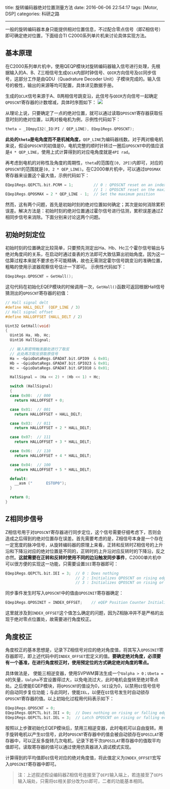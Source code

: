 title: 旋转编码器绝对位置测量方法
date: 2016-06-06 22:54:17
tags: [Motor, DSP]
categories: 科研之路

---

一般的旋转编码器本身只能提供相对位置信息，不过配合零点信号（即Z相信号）即可确定绝对位置，下面结合TI C2000系列单片机来讨论具体实现方法。

<!--more-->

## **基本原理** ##
在C2000系列单片机中，使用QEQP模块对旋转编码器输入信号进行处理，先根据输入的A、B、Z三相信号生成`QCLK`内部时钟信号、`QDIR`方向信号及`QI`同步信号，这部分工作是由QDU（Quadrature Decoder Unit）子模块完成的。输入信号的极性，输出的来源等均可配置，具体详见数据手册。

生成的`QCLK`信号来源于A、B两相信号跳变沿，此信号与`QDIR`方向信号一起确定`QPOSCNT`寄存器的计数增减，具体时序图如下：
![](http://gmf.shengnengjin.cn/20160606154932.png)

从理论上说，只要确定了一点的绝对位置，就可以通过读取`QPOSCNT`寄存器获取任意时刻的绝对位置，以两对极电机为例，示例性代码如下：
``` C
theta = _IQmpyI32(_IQ(PI / QEP_LINE), EQep1Regs.QPOSCNT);
```

**此处的`theta`是电角度而不是机械角度，**`QEP_LINE`为编码器线数。对于两对极电机来说，假设`QPOSCNT`的初值是0，电机完整的顺时针转过一圈后`QPOSCNT`中的值应该是`4 * QEP_LINE`，使用上式计算得到的对应电角度就是`4PI rad`。

再考虑到电机的对称性及角度的周期性，`theta`的范围在`[0, 2PI)`内即可，对应的`QPOSCNT`的范围就是`[0, 2 * QEP_LINE)`。在C2000单片机中，可以通过`QPOSMAX`寄存器来设置这个最大值，示例代码如下：
``` C
EQep1Regs.QEPCTL.bit.PCRM = 1;         // 0 : QPOSCNT reset on an index event
                                       // 1 : QPOSCNT reset on the maximum position
EQep1Regs.QPOSMAX = 2 * QEP_LINE - 1;  // Set the maximum position
```

然而，这有两个问题，首先是初始时刻的绝对位置如何确定；其次是如何消除累积误差。解决方法是：初始时刻的绝对位置通过霍尔信号进行估测，累积误差通过Z相同步信号来消除。下面分别来讨论这两个问题。

## **初始时刻定位** ##
初始时刻的位置确定比较简单，只要预先测定出Ha、Hb、Hc三个霍尔信号输出与绝对角度间的关系，在启动时通过查表的方法即可大致估算出初始角度。因为这一估算过程本来就不要求也不可能精确，故也无需测定霍尔信号跳变沿的准确位置，粗略的使用示波器观察信号估计一下即可。
示例性代码如下：
``` C
EQep1Regs.QPOSCNT = GetHall();
```
这句代码在初始化EQEP模块的时候调用一次，`GetHall()`函数可返回根据Hall信号猜测出的`QPOSCNT`寄存器的初值：
``` C
// Hall signal delt
#define HALL_DELT  (QEP_LINE / 3)
// Hall signal offset
#define HALLOFFSET (HALL_DELT / 2)

Uint32 GetHall(void)
{
  Uint16 Ha, Hb, Hc;
  Uint16 HallSignal;

  // 输入斯密特触发器处进行了取反
  // 此处再次取反获取原信号
  Ha = ~GpioDataRegs.GPADAT.bit.GPIO9  & 0x01;
  Hb = ~GpioDataRegs.GPADAT.bit.GPIO23 & 0x01;
  Hc = ~GpioDataRegs.GPADAT.bit.GPIO10 & 0x01;

  HallSignal = (Ha << 2) + (Hb << 1) + Hc;

  switch (HallSignal)
  {
  case 0x00:  // 000
    return HALLOFFSET + 0;

  case 0x01:  // 001
    return HALLOFFSET + HALL_DELT;

  case 0x03:  // 011
    return HALLOFFSET + 2 * HALL_DELT;

  case 0x07:  // 111
    return HALLOFFSET + 3 * HALL_DELT;

  case 0x06:  // 110
    return HALLOFFSET + 4 * HALL_DELT;

  case 0x04:  // 100
    return HALLOFFSET + 5 * HALL_DELT;

  default:
    __asm ("      ESTOP0");
  }

  return 0;
}
```

## **Z相同步信号** ##
Z相信号用于对`QPOSCNT`寄存器进行同步定位，这个信号需要仔细考虑下，否则会造成之后得到的绝对位置存在误差。首先需要考虑的是，Z相信号本身是一个存在一定宽度的脉冲信号，从旋转编码器的原理上来看，正转和反转时Z相信号的上升沿和下降沿对应的绝对位置是不同的，正转时的上升沿对应反转时的下降沿，反之亦然。**这就需要在正转和反转时使用不同的边沿触发同步事件**，C2000单片机中可以很方便的实现这一功能，只需要设置`IEI`寄存器即可：
``` C
EQep1Regs.QEPCTL.bit.IEI = 3;  // 0 : Does nothing
                               // 2 : Initializes QPOSCNT on rising edge of QEPI
                               // 3 : Initializes QPOSCNT on rising or falling edge of QEPI depends on direction
```
同步事件发生时写入`QPOSCNT`中的值由`QPOSINIT`寄存器确定：
``` C
EQep1Regs.QPOSINIT = INDEX_OFFSET;    // eQEP Position Counter Initialization Value
```
这里就涉及到`INDEX_OFFSET`这个值怎么确定的问题，因为Z相脉冲并不是严格的出现于绝对零点位置处，故需要进行角度校正。

## **角度校正** ##
角度校正的基本思想是，记录下Z相信号对应的绝对角度值，将其写入`QPOSINIT`寄存器即可，即上述代码中的`INDEX_OFFSET`宏定义的值。**要确定绝对角度，必须要有一个基准，在进行角度校正时，使用预定位的方式确定绝对角度的零点。**

具体做法是， 使能三相逆变器，使用SVPWM算法生成一个`Ualpha > 0；Ubeta = 0`的矢量，`Ualpha`不宜设置得过大，以免电流过大，此时电机会旋转至绝对零点处。之后使能EQEP模块，将`QPOSCNT`的值设为0，`SEI`设为0，以禁用`QI`信号信号的自动同步复位功能；与此同时，使能`IEL`，以便在`QI`信号发生时自动锁存`QPOSCNT`寄存器的值。以上初始化过程用代码表示如下：
``` C
EQep1Regs.QPOSCNT = 0;
EQep1Regs.QEPCTL.bit.IEI = 0;  // Does nothing on rising or falling edge of QEPI
EQep1Regs.QEPCTL.bit.IEL = 3;  // Latch QPOSCNT on rising or falling edge of QEPS depends on direction
```

按照以上步骤初始化EQEP模块后，禁用三相逆变器，此时电机可以自由旋转。用手旋转电机以产生`QI`信号，此时`QPOSCNT`寄存器中的值会被自动锁存在`QPOSILAT`寄存器中，可以正反多旋转几次电机，记录下若干次`QPOSILAT`寄存器中的值取平均值即可。读取寄存器的值可以通过使用仿真器进入调试模式实现。

计算得到的平均值即`QI`信号对应的绝对角度值，将此值定义为`INDEX_OFFSET`宏写入`QPOSINIT`寄存器中即可。

> 注：上述叙述假设编码器Z相信号连接至了`QEPI`输入端上，若连接至了`QEPS`输入端处，只需将`QI`相关部分改为`QS`即可，二者的功能基本相同。